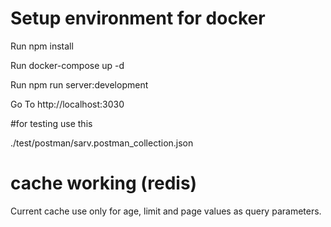 # Setup environment for docker
Run npm install 

Run docker-compose up -d

Run npm run server:development

Go To http://localhost:3030

#for testing use this

./test/postman/sarv.postman_collection.json


# cache working (redis)
Current cache use only for age, limit and page values as query parameters.

